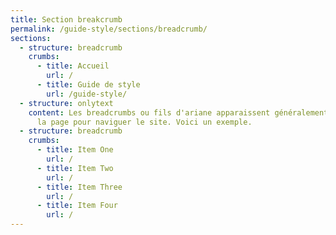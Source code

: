 ```yaml
---
title: Section breakcrumb
permalink: /guide-style/sections/breadcrumb/
sections:
  - structure: breadcrumb
    crumbs:
      - title: Accueil
        url: /
      - title: Guide de style
        url: /guide-style/
  - structure: onlytext
    content: Les breadcrumbs ou fils d'ariane apparaissent généralement en haut de
      la page pour naviguer le site. Voici un exemple.
  - structure: breadcrumb
    crumbs:
      - title: Item One
        url: /
      - title: Item Two
        url: /
      - title: Item Three
        url: /
      - title: Item Four
        url: /
---
```

